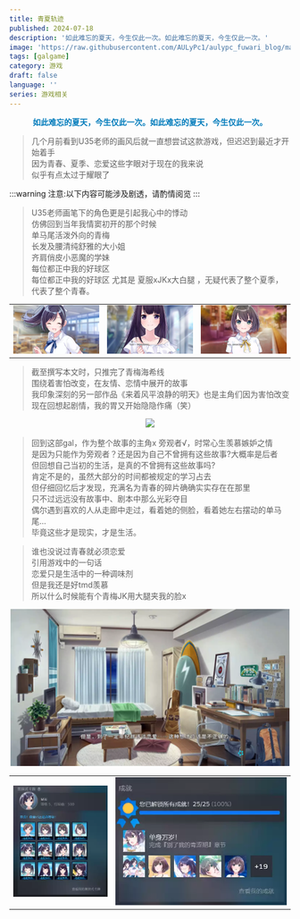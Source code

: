 ```yaml
---
title: 青夏轨迹
published: 2024-07-18
description: '如此难忘的夏天，今生仅此一次。如此难忘的夏天，今生仅此一次。'
image: 'https://raw.githubusercontent.com/AULyPc1/aulypc_fuwari_blog/main/picture/mypic/data/aonatsu_line/20231207171811_1.webp'
tags: [galgame]
category: 游戏
draft: false
language: ''
series: 游戏相关
---
```

<p style="text-align:center;color:#007bbb;font-size:1.0em;font-weight: bold;">
   如此难忘的夏天，今生仅此一次。如此难忘的夏天，今生仅此一次。
</p>

> 几个月前看到U35老师的画风后就一直想尝试这款游戏，但迟迟到最近才开始着手  
> 因为青春、夏季、恋爱这些字眼对于现在的我来说  
> 似乎有点太过于耀眼了  

:::warning
注意:以下内容可能涉及剧透，请酌情阅览
:::

> U35老师画笔下的角色更是引起我心中的悸动  
> 仿佛回到当年我情窦初开的那个时候  
> 单马尾活泼外向的青梅  
> 长发及腰清纯舒雅的大小姐  
> 齐肩俏皮小恶魔的学妹  
> 每位都正中我的好球区  
> 每位都正中我的好球区  尤其是 夏服xJKx大白腿 ，无疑代表了整个夏季，代表了整个青春。

<table><tr>
<td><img src="https://raw.githubusercontent.com/AULyPc1/aulypc_fuwari_blog/main/picture/mypic/data/aonatsu_line/20231202184741_1.webp" border=0 width=260 height=""></td>
<td><img src="https://raw.githubusercontent.com/AULyPc1/aulypc_fuwari_blog/main/picture/mypic/data/aonatsu_line/20231224161659_1.webp" border=0 width=260 height=""></td>
<td><img src="https://raw.githubusercontent.com/AULyPc1/aulypc_fuwari_blog/main/picture/mypic/data/aonatsu_line/20231224164416_1.webp" border=0 width=260 height=""></td>
</tr></table>

> 截至撰写本文时，只推完了青梅海希线  
> 围绕着害怕改变，在友情、恋情中展开的故事  
> 我印象深刻的另一部作品《来着风平浪静的明天》也是主角们因为害怕改变  
> 现在回想起剧情，我的胃又开始隐隐作痛（笑）  
<center><img src="https://lain.bgm.tv/r/400/pic/cover/l/16/29/47889_gZy58.jpg" border=0 width= height=200></center>

> 回到这部gal，作为整个故事的主角x 旁观者√，时常心生羡慕嫉妒之情  
> 是因为只能作为旁观者？还是因为自己不曾拥有这些故事?大概率是后者  
> 但回想自己当初的生活，是真的不曾拥有这些故事吗?  
> 肯定不是的，虽然大部分的时间都被规定的学习占去  
> 但仔细回忆后才发现，充满名为青春的碎片确确实实存在在那里  
> 只不过远远没有故事中、剧本中那么光彩夺目  
> 偶尔遇到喜欢的人从走廊中走过，看着她的侧脸，看着她左右摆动的单马尾...  
> 毕竟这些才是现实，才是生活。  

> 谁也没说过青春就必须恋爱  
> 引用游戏中的一句话  
> 恋爱只是生活中的一种调味剂  
> 但是我还是好tmd羡慕  
> 所以什么时候能有个青梅JK用大腿夹我的脸x  

<center><img src="https://raw.githubusercontent.com/AULyPc1/aulypc_fuwari_blog/main/picture/mypic/data/aonatsu_line/20231202190027_1.webp" border=0 width=500 height=></center>

<table><tr>
<td><img src="https://raw.githubusercontent.com/AULyPc1/aulypc_fuwari_blog/main/picture/mypic/data/aonatsu_line/20240718194914.webp" border=0 width=260 height=""></td>
<td><img src="https://raw.githubusercontent.com/AULyPc1/aulypc_fuwari_blog/main/picture/mypic/data/aonatsu_line/20240718194921.webp" border=0 width= height=300></td>
</tr></table>